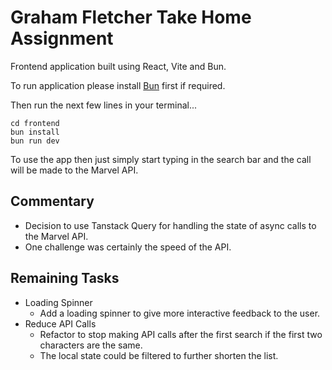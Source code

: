 # Graham Fletcher Take Home Assignment

Frontend application built using React, Vite and Bun.

To run application please install [Bun](https://bun.sh/docs/installation) first if required.

Then run the next few lines in your terminal...

```
cd frontend
bun install
bun run dev
```

To use the app then just simply start typing in the search bar and the call will be made to the Marvel API.

## Commentary

- Decision to use Tanstack Query for handling the state of async calls to the Marvel API.
- One challenge was certainly the speed of the API.

## Remaining Tasks

- Loading Spinner
  - Add a loading spinner to give more interactive feedback to the user.
- Reduce API Calls
  - Refactor to stop making API calls after the first search if the first two characters are the same.
  - The local state could be filtered to further shorten the list.
